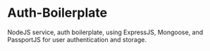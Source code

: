 # Auth-Boilerplate

NodeJS service, auth boilerplate, using ExpressJS, Mongoose, and PassportJS for user authentication and storage.